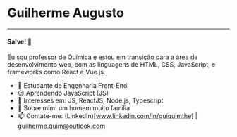 # Guilherme Augusto
---
#### Salve! 👋

Eu sou professor de Química e estou em transição para a área de desenvolvimento web, com as linguagens de HTML, CSS, JavaScript, e frameworks como React e Vue.js. 

- 📘 Estudante de Engenharia Front-End
- 😉 Aprendendo JavaScript (JS)
- 🧐 Interesses em: JS, ReactJS, Node.js, Typescript
- 💬 Sobre mim: um homem muito família
- 📫 Contate-me: (LinkedIn)[www.linkedin.com/in/guiquimthe] | guilherme.quim@outlook.com
